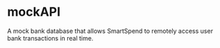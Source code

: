 # mockAPI
 A mock bank database that allows SmartSpend to remotely access user bank transactions in real time.
